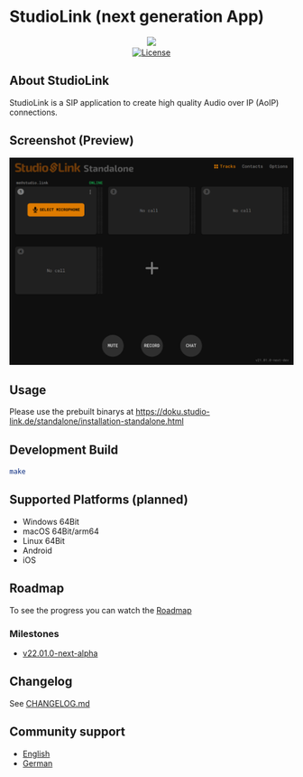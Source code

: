 # StudioLink (next generation App)

<div align="center">
	<a href="https://studio-link.de" target="_blank">
		<img src="https://studio-link.de/assets/webbanner/sl_button-234x60@3x.png" width="500">
	</a>
</div>
<div align="center">
<a href="https://github.com/Studio-Link/next/blob/main/LICENSE">
    <img src="https://img.shields.io/badge/license-MIT-green" alt="License">
</a>
</div>

## About StudioLink

StudioLink is a SIP application to create high quality Audio over IP (AoIP) connections.

## Screenshot (Preview)

![Screenshot App Next-Alpha](https://raw.githubusercontent.com/Studio-Link/next/main/docs/images/screenshot_alpha.png)

## Usage

Please use the prebuilt binarys at https://doku.studio-link.de/standalone/installation-standalone.html

## Development Build

```bash
make
```

## Supported Platforms (planned)

- Windows 64Bit
- macOS 64Bit/arm64
- Linux 64Bit
- Android
- iOS

## Roadmap

To see the progress you can watch the [Roadmap](https://github.com/Studio-Link/next/projects/1)

### Milestones

- [v22.01.0-next-alpha](https://github.com/Studio-Link/next/milestone/1)

## Changelog

See [CHANGELOG.md](CHANGELOG.md)


## Community support

- [English](https://github.com/Studio-Link/next/discussions)
- [German](https://sendegate.de/c/studio-link/33)
